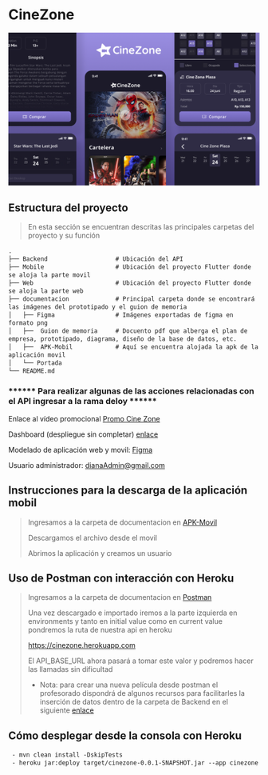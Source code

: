 # CineZone

![Optional Text](https://github.com/dianagelbern/CineZone/blob/main/documentacion/Portada.png)


## Estructura del proyecto

> En esta sección se encuentran descritas las principales carpetas del proyecto y su función

    .
    ├── Backend                   # Ubicación del API 
    ├── Mobile                    # Ubicación del proyecto Flutter donde se aloja la parte movil
    ├── Web                       # Ubicación del proyecto Flutter donde se aloja la parte web
    ├── documentacion             # Principal carpeta donde se encontrará las imágenes del prototipado y el guion de memoria
    │   ├── Figma                 # Imágenes exportadas de figma en formato png
    │   ├──  Guion de memoria     # Docuento pdf que alberga el plan de empresa, prototipado, diagrama, diseño de la base de datos, etc.
    │   ├──  APK-Mobil            # Aquí se encuentra alojada la apk de la aplicación movil
    │   └── Portada               
    └── README.md
    
### ****** Para realizar algunas de las acciones relacionadas con el API ingresar a la rama deloy ******

Enlace al vídeo promocional [Promo Cine Zone](https://youtu.be/4ih-mwP7Pa8)

Dashboard (despliegue sin completar) [enlace](https://dianagelbern.github.io/)

Modelado de aplicación web y movil: [Figma](https://www.figma.com/file/PlO3C5w6rcAYZdC2907vKv/Proyecto-final?node-id=0%3A1)

Usuario administrador: dianaAdmin@gmail.com

## Instrucciones para la descarga de la aplicación mobil

> Ingresamos a la carpeta de documentacion en [APK-Movil](https://github.com/dianagelbern/CineZone/tree/main/documentacion/APK-Movil) 
> 
> Descargamos el archivo desde el movil 
> 
> Abrimos la aplicación y creamos un usuario


## Uso de Postman con interacción con Heroku

> Ingresamos a la carpeta de documentacion en [Postman](https://github.com/dianagelbern/CineZone/tree/main/documentacion/Postman) 
> 
> Una vez descargado e importado iremos a la parte izquierda en environments y tanto en initial value como en current value pondremos la ruta de nuestra api en heroku
> 
> https://cinezone.herokuapp.com
> 
> El API_BASE_URL ahora pasará a tomar este valor y podremos hacer las llamadas sin dificultad 
> 
> - Nota: para crear una nueva película desde postman el profesorado dispondrá de algunos recursos para facilitarles la inserción de datos
> dentro de la carpeta de Backend en el siguiente [enlace](https://github.com/dianagelbern/CineZone/tree/main/Backend/cinezone/src/main/resources/postman)


## Cómo desplegar desde la consola con Heroku

```
 - mvn clean install -DskipTests
 - heroku jar:deploy target/cinezone-0.0.1-SNAPSHOT.jar --app cinezone
```





